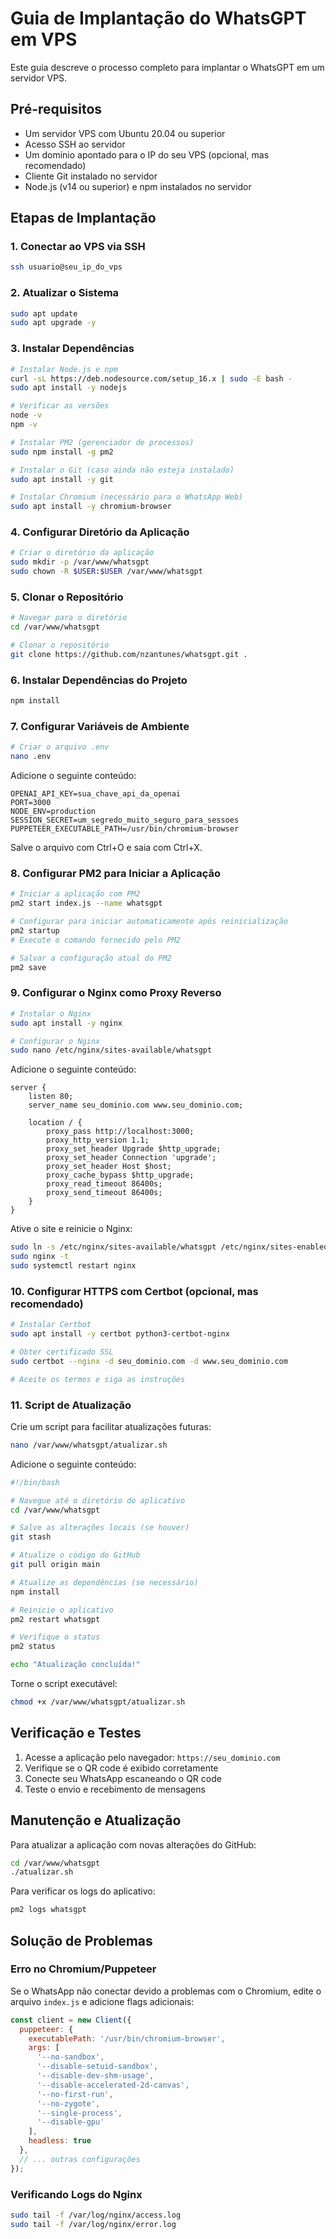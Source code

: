 # Guia de Implantação do WhatsGPT em VPS

Este guia descreve o processo completo para implantar o WhatsGPT em um servidor VPS.

## Pré-requisitos

- Um servidor VPS com Ubuntu 20.04 ou superior
- Acesso SSH ao servidor
- Um domínio apontado para o IP do seu VPS (opcional, mas recomendado)
- Cliente Git instalado no servidor
- Node.js (v14 ou superior) e npm instalados no servidor

## Etapas de Implantação

### 1. Conectar ao VPS via SSH

```bash
ssh usuario@seu_ip_do_vps
```

### 2. Atualizar o Sistema

```bash
sudo apt update
sudo apt upgrade -y
```

### 3. Instalar Dependências

```bash
# Instalar Node.js e npm
curl -sL https://deb.nodesource.com/setup_16.x | sudo -E bash -
sudo apt install -y nodejs

# Verificar as versões
node -v
npm -v

# Instalar PM2 (gerenciador de processos)
sudo npm install -g pm2

# Instalar o Git (caso ainda não esteja instalado)
sudo apt install -y git

# Instalar Chromium (necessário para o WhatsApp Web)
sudo apt install -y chromium-browser
```

### 4. Configurar Diretório da Aplicação

```bash
# Criar o diretório da aplicação
sudo mkdir -p /var/www/whatsgpt
sudo chown -R $USER:$USER /var/www/whatsgpt
```

### 5. Clonar o Repositório

```bash
# Navegar para o diretório
cd /var/www/whatsgpt

# Clonar o repositório
git clone https://github.com/nzantunes/whatsgpt.git .
```

### 6. Instalar Dependências do Projeto

```bash
npm install
```

### 7. Configurar Variáveis de Ambiente

```bash
# Criar o arquivo .env
nano .env
```

Adicione o seguinte conteúdo:

```
OPENAI_API_KEY=sua_chave_api_da_openai
PORT=3000
NODE_ENV=production
SESSION_SECRET=um_segredo_muito_seguro_para_sessoes
PUPPETEER_EXECUTABLE_PATH=/usr/bin/chromium-browser
```

Salve o arquivo com Ctrl+O e saia com Ctrl+X.

### 8. Configurar PM2 para Iniciar a Aplicação

```bash
# Iniciar a aplicação com PM2
pm2 start index.js --name whatsgpt

# Configurar para iniciar automaticamente após reinicialização
pm2 startup
# Execute o comando fornecido pelo PM2

# Salvar a configuração atual do PM2
pm2 save
```

### 9. Configurar o Nginx como Proxy Reverso

```bash
# Instalar o Nginx
sudo apt install -y nginx

# Configurar o Nginx
sudo nano /etc/nginx/sites-available/whatsgpt
```

Adicione o seguinte conteúdo:

```nginx
server {
    listen 80;
    server_name seu_dominio.com www.seu_dominio.com;

    location / {
        proxy_pass http://localhost:3000;
        proxy_http_version 1.1;
        proxy_set_header Upgrade $http_upgrade;
        proxy_set_header Connection 'upgrade';
        proxy_set_header Host $host;
        proxy_cache_bypass $http_upgrade;
        proxy_read_timeout 86400s;
        proxy_send_timeout 86400s;
    }
}
```

Ative o site e reinicie o Nginx:

```bash
sudo ln -s /etc/nginx/sites-available/whatsgpt /etc/nginx/sites-enabled/
sudo nginx -t
sudo systemctl restart nginx
```

### 10. Configurar HTTPS com Certbot (opcional, mas recomendado)

```bash
# Instalar Certbot
sudo apt install -y certbot python3-certbot-nginx

# Obter certificado SSL
sudo certbot --nginx -d seu_dominio.com -d www.seu_dominio.com

# Aceite os termos e siga as instruções
```

### 11. Script de Atualização

Crie um script para facilitar atualizações futuras:

```bash
nano /var/www/whatsgpt/atualizar.sh
```

Adicione o seguinte conteúdo:

```bash
#!/bin/bash

# Navegue até o diretório do aplicativo
cd /var/www/whatsgpt

# Salve as alterações locais (se houver)
git stash

# Atualize o código do GitHub
git pull origin main

# Atualize as dependências (se necessário)
npm install

# Reinicie o aplicativo
pm2 restart whatsgpt

# Verifique o status
pm2 status

echo "Atualização concluída!"
```

Torne o script executável:

```bash
chmod +x /var/www/whatsgpt/atualizar.sh
```

## Verificação e Testes

1. Acesse a aplicação pelo navegador: `https://seu_dominio.com`
2. Verifique se o QR code é exibido corretamente
3. Conecte seu WhatsApp escaneando o QR code
4. Teste o envio e recebimento de mensagens

## Manutenção e Atualização

Para atualizar a aplicação com novas alterações do GitHub:

```bash
cd /var/www/whatsgpt
./atualizar.sh
```

Para verificar os logs do aplicativo:

```bash
pm2 logs whatsgpt
```

## Solução de Problemas

### Erro no Chromium/Puppeteer

Se o WhatsApp não conectar devido a problemas com o Chromium, edite o arquivo `index.js` e adicione flags adicionais:

```javascript
const client = new Client({
  puppeteer: {
    executablePath: '/usr/bin/chromium-browser',
    args: [
      '--no-sandbox',
      '--disable-setuid-sandbox',
      '--disable-dev-shm-usage',
      '--disable-accelerated-2d-canvas',
      '--no-first-run',
      '--no-zygote',
      '--single-process',
      '--disable-gpu'
    ],
    headless: true
  },
  // ... outras configurações
});
```

### Verificando Logs do Nginx

```bash
sudo tail -f /var/log/nginx/access.log
sudo tail -f /var/log/nginx/error.log
``` 